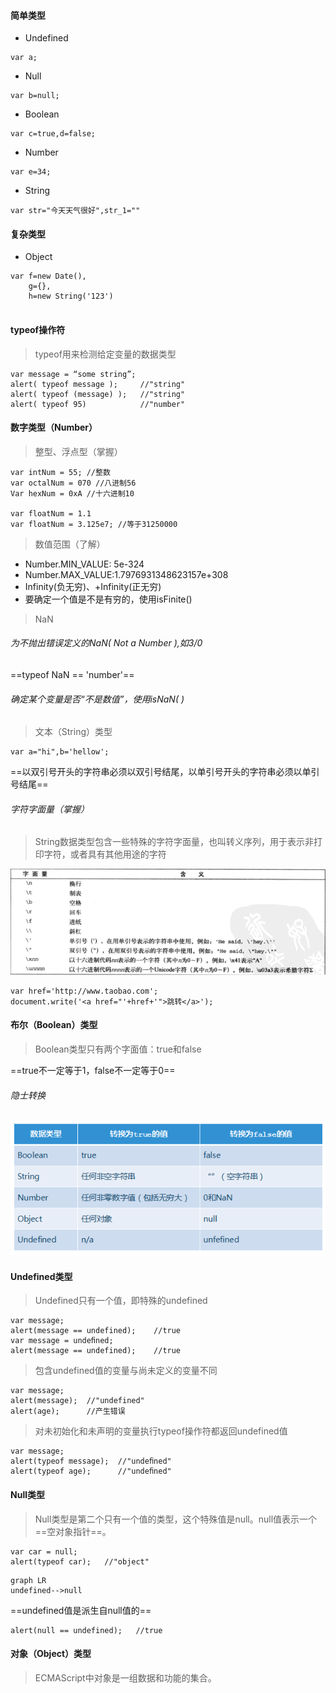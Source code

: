 #### 简单类型
- Undefined

```
var a;
```

- Null

```
var b=null;
```

- Boolean

```
var c=true,d=false;
```

- Number

```
var e=34;
```

- String

```
var str="今天天气很好",str_1=""
```

#### 复杂类型
- Object

```
var f=new Date(),
    g={},
    h=new String('123')
    
```
#### typeof操作符
> typeof用来检测给定变量的数据类型

```
var message = “some string”;
alert( typeof message );     //"string"
alert( typeof (message) );   //"string"
alert( typeof 95)            //"number"

```
#### 数字类型（Number）

> 整型、浮点型（掌握）


```
var intNum = 55; //整数
var octalNum = 070 //八进制56
Var hexNum = 0xA //十六进制10

var floatNum = 1.1
var floatNum = 3.125e7; //等于31250000

```

> 数值范围（了解）
- Number.MIN_VALUE: 5e-324
- Number.MAX_VALUE:1.7976931348623157e+308
- Infinity(负无穷)、+Infinity(正无穷)
- 要确定一个值是不是有穷的，使用isFinite()

> NaN

###### 为不抛出错误定义的NaN( Not a Number ),如3/0

==typeof NaN == 'number'==

###### 确定某个变量是否“不是数值”，使用isNaN( )


>文本（String）类型

```
var a="hi",b='hellow';
```
==以双引号开头的字符串必须以双引号结尾，以单引号开头的字符串必须以单引号结尾==

###### 字符字面量（掌握）

> String数据类型包含一些特殊的字符字面量，也叫转义序列，用于表示非打印字符，或者具有其他用途的字符

![image](https://github.com/typeofYh/bookpic/blob/master/teshu.png?raw=true)




```
var href='http://www.taobao.com';
document.write('<a href="'+href+'">跳转</a>');
```

#### 布尔（Boolean）类型
> Boolean类型只有两个字面值：true和false

==true不一定等于1，false不一定等于0==

###### 隐士转换
![image](https://raw.githubusercontent.com/typeofYh/bookpic/master/ys.bmp)


#### Undefined类型

> Undefined只有一个值，即特殊的undefined
```
var message;
alert(message == undefined);    //true
var message = undeﬁned;
alert(message == undefined);    //true

```
> 包含undefined值的变量与尚未定义的变量不同

```
var message;                            
alert(message);  //"undefined"
alert(age);      //产生错误

```
> 对未初始化和未声明的变量执行typeof操作符都返回undefined值


```
var message; 
alert(typeof message);  //"undeﬁned"
alert(typeof age);      //"undeﬁned"

```

#### Null类型

> Null类型是第二个只有一个值的类型，这个特殊值是null。null值表示一个==空对象指针==。


```
var car = null;
alert(typeof car);   //"object"

```

```
graph LR
undefined-->null
```
==undefined值是派生自null值的==


```
alert(null == undefined);   //true

```

#### 对象（Object）类型

> ECMAScript中对象是一组数据和功能的集合。







